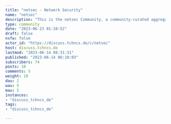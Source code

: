 ```yaml
---
title: "netsec - Network Security" 
name: "netsec"
description: "This is the netsec Community, a community-curated aggregator of technical information security content. Our mission is to extract signal from the noise - to provide value to security practitioners, students, researchers, and hackers everywhere.Content Guidelines:- Content should focus on the How.- Always try to link to the original source.- Titles should provide context.- Ask Questions with a [Question] prefix in the Title.- Hiring Posts must go in the [Hiring] (stickied) Threads.- Commercial advertisement is discouraged.Discussion Guidelines:- Don't create unnecessary conflict.- No trolling allowed, limit the use of jokes and memes.- Don't complain about content being a PDF.- Be nice to each other, everybody started somewhere.Prohibited Content:- No populist news articles (CNN, BBC, FOX, etc)- No curated lists.- No social media posts (Facebook, Twitter, etc).- No image-only/video-only posts.- No livestreams.- No Tech Support requests.- No paywalled/regwalled content (use archive.is if possible?)- No commercial advertisement.- No crowdfunding posts.- No personally identifiable information.- No doxxing, and no harrassment of any kind."
type: community
date: "2023-06-23 01:18:52"
draft: false
nsfw: false
actor_id: "https://discuss.tchncs.de/c/netsec"
host: discuss.tchncs.de
lastmod: "2023-06-14 08:31:31"
published: "2023-06-14 08:10:03"
subscribers: 74
posts: 10
comments: 5
weight: 10
dau: 2
wau: 5
mau: 5
instances:
- "discuss_tchncs_de"
tags: 
- "discuss_tchncs_de"

---
```

